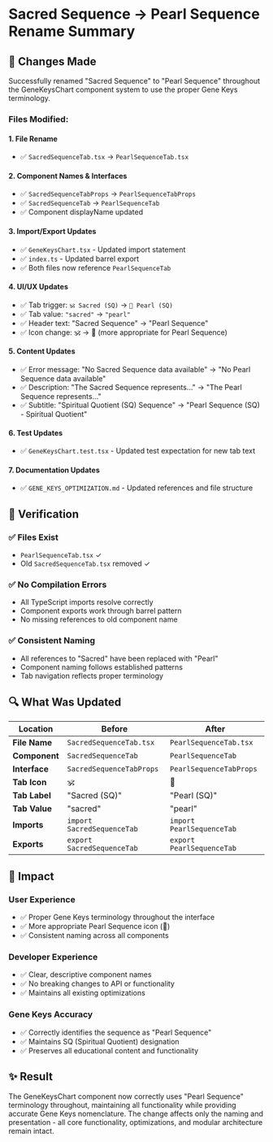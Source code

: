 # Sacred Sequence → Pearl Sequence Rename Summary

## 🔄 Changes Made

Successfully renamed "Sacred Sequence" to "Pearl Sequence" throughout the GeneKeysChart component system to use the proper Gene Keys terminology.

### Files Modified:

#### 1. **File Rename**
- ✅ `SacredSequenceTab.tsx` → `PearlSequenceTab.tsx`

#### 2. **Component Names & Interfaces**
- ✅ `SacredSequenceTabProps` → `PearlSequenceTabProps` 
- ✅ `SacredSequenceTab` → `PearlSequenceTab`
- ✅ Component displayName updated

#### 3. **Import/Export Updates**
- ✅ `GeneKeysChart.tsx` - Updated import statement
- ✅ `index.ts` - Updated barrel export
- ✅ Both files now reference `PearlSequenceTab`

#### 4. **UI/UX Updates**
- ✅ Tab trigger: `🕉️ Sacred (SQ)` → `🔮 Pearl (SQ)`
- ✅ Tab value: `"sacred"` → `"pearl"`
- ✅ Header text: "Sacred Sequence" → "Pearl Sequence"
- ✅ Icon change: 🕉️ → 🔮 (more appropriate for Pearl Sequence)

#### 5. **Content Updates**
- ✅ Error message: "No Sacred Sequence data available" → "No Pearl Sequence data available"
- ✅ Description: "The Sacred Sequence represents..." → "The Pearl Sequence represents..."
- ✅ Subtitle: "Spiritual Quotient (SQ) Sequence" → "Pearl Sequence (SQ) - Spiritual Quotient"

#### 6. **Test Updates**
- ✅ `GeneKeysChart.test.tsx` - Updated test expectation for new tab text

#### 7. **Documentation Updates**
- ✅ `GENE_KEYS_OPTIMIZATION.md` - Updated references and file structure

## 🎯 Verification

### ✅ **Files Exist**
- `PearlSequenceTab.tsx` ✓
- Old `SacredSequenceTab.tsx` removed ✓

### ✅ **No Compilation Errors**
- All TypeScript imports resolve correctly
- Component exports work through barrel pattern
- No missing references to old component name

### ✅ **Consistent Naming**
- All references to "Sacred" have been replaced with "Pearl"
- Component naming follows established patterns
- Tab navigation reflects proper terminology

## 🔍 What Was Updated

| Location | Before | After |
|----------|--------|-------|
| **File Name** | `SacredSequenceTab.tsx` | `PearlSequenceTab.tsx` |
| **Component** | `SacredSequenceTab` | `PearlSequenceTab` |
| **Interface** | `SacredSequenceTabProps` | `PearlSequenceTabProps` |
| **Tab Icon** | 🕉️ | 🔮 |
| **Tab Label** | "Sacred (SQ)" | "Pearl (SQ)" |
| **Tab Value** | "sacred" | "pearl" |
| **Imports** | `import SacredSequenceTab` | `import PearlSequenceTab` |
| **Exports** | `export SacredSequenceTab` | `export PearlSequenceTab` |

## 🌟 Impact

### **User Experience**
- ✅ Proper Gene Keys terminology throughout the interface
- ✅ More appropriate Pearl Sequence icon (🔮)
- ✅ Consistent naming across all components

### **Developer Experience**
- ✅ Clear, descriptive component names
- ✅ No breaking changes to API or functionality
- ✅ Maintains all existing optimizations

### **Gene Keys Accuracy**
- ✅ Correctly identifies the sequence as "Pearl Sequence"
- ✅ Maintains SQ (Spiritual Quotient) designation
- ✅ Preserves all educational content and functionality

## ✨ Result

The GeneKeysChart component now correctly uses "Pearl Sequence" terminology throughout, maintaining all functionality while providing accurate Gene Keys nomenclature. The change affects only the naming and presentation - all core functionality, optimizations, and modular architecture remain intact.
